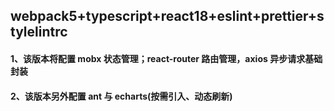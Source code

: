 ## webpack5+typescript+react18+eslint+prettier+stylelintrc

#### 1、该版本将配置 mobx 状态管理；react-router 路由管理，axios 异步请求基础封装

#### 2、该版本另外配置 ant 与 echarts(按需引入、动态刷新)
